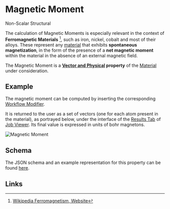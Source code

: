 # Magnetic Moment

<span class="btn badge b-success border-50">Non-Scalar</span> <span class="btn badge b-info border-50">Structural</span>

The calculation of Magnetic Moments is especially relevant in the context of **Ferromagnetic Materials** [^1], such as iron, nickel, cobalt and most of their alloys. These represent any [material](../../materials/overview.md) that exhibits **spontaneous magnetization**, in the form of the presence of a **net magnetic moment** within the material in the absence of an external magnetic field.

The Magnetic Moment is a **[Vector and Physical](../../properties/classification/general.md) property** of the [Material](../../materials/overview.md) under consideration.

## Example

The magnetic moment can be computed by inserting the corresponding [Workflow Modifier](../../workflow-designer/subworkflow-editor/overview.md).

It is returned to the user as a set of vectors (one for each atom present in the material), as portrayed below, under the interface of the [Results Tab](../../jobs/ui/results-tab.md) of [Job Viewer](../../jobs/ui/viewer.md). Its final value is expressed in units of bohr magnetons.

![Magnetic Moment](../../images/properties-directory//magnetic-moment.png "Magnetic Moment")

## Schema 

The JSON schema and an example representation for this property can be found [here](../../properties/data/list.md#magnetic-moments).

## Links 

[^1]: [Wikipedia Ferromagnetism, Website](https://en.wikipedia.org/wiki/Ferromagnetism)
